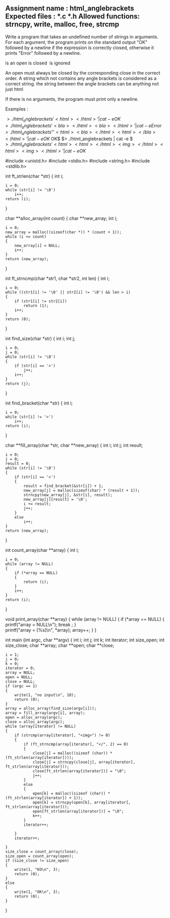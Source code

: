 Assignment name  : html_anglebrackets
Expected files   : *.c *.h
Allowed functions: strncpy, write, malloc, free, strcmp
--------------------------------------------------------------------------------

Write a program that takes an undefined number of strings in arguments. For each
argument, the program prints on the standard output "OK" followed by a newline
if the expression is correctly closed, otherwise it prints "Error" followed by
a newline.

<html> is an open
</html> is closed
<img> is ignored

An open must always be closed by the corresponding close in the
correct order. A string which not contains any angle brackets is considered as a
correct string. the string between the angle brackets can be anything not just html

If there is no arguments, the program must print only a newline.

Examples :

$> ./html_anglebrackets '<html></html>' | cat -e
OK$
$> ./html_anglebrackets '<bla></html><bla></html>' | cat -e
Error$
$> ./html_anglebrackets '' '<html><bla></html><html></bla></html>' | cat -e
OK$
OK$
$> ./html_anglebrackets | cat -e
$
$> ./html_anglebrackets '<html><html></html><img></html><html><img></html>' | cat -e
OK$


#include <unistd.h>
#include <stdio.h>
#include <string.h>
#include <stdlib.h>

int ft_strlen(char *str)
{
	int i;

	i = 0;
	while (str[i] != '\0')
		i++;
	return (i);
}

char **alloc_array(int count)
{
	char **new_array;
	int i;
	
	i = 0;
	new_array = malloc((sizeof(char *)) * (count + 1));
	while (i <= count)
	{
		new_array[i] = NULL;
		i++;
	}
	return (new_array);
}

int ft_strncmp(char *str1, char *str2, int len)
{
	int	i;

	i = 0;
	while ((str1[i] != '\0' || str2[i] != '\0') && len > i)
	{
		if (str1[i] != str2[i])
			return (1);
		i++;
	}
	return (0);
}

int find_size(char *str)
{
	int i;
	int j;

	i = 0;
	j = 0;
	while (str[i] != '\0')
	{
		if (str[i] == '>')
			j++;
		i++;
	}
	return (j);
}

int find_bracket(char *str)
{
	int i;

	i = 0;
	while (str[i] != '>')
		i++;
	return (i);
}

char **fill_array(char *str, char **new_array)
{
	int i;
	int j;
	int result;
	
	i = 0;
	j = 0;
	result = 0;
	while (str[i] != '\0')
	{
		if (str[i] == '<') 
		{
			result = find_bracket(&str[i]) + 1;
			new_array[j] = malloc(sizeof(char) * (result + 1));
			strncpy(new_array[j], &str[i], result);
			new_array[j][result] = '\0';
			i += result;
			j++;
		}
		else
			i++;
	}
	return (new_array);
}

int count_array(char **array)
{
	int i;

	i = 0;
	while (array != NULL)
	{
		if (*array == NULL)
		{
			return (i);
		}
		i++;
	}
	return (i);
}

void print_array(char **array)
{
	while (array != NULL)
	{
		if (*array == NULL)
		{
			printf("array = NULL\n");
			break ;
		}	
		printf("array = [%s]\n", *array);
		array++;
	}
}

int main (int argc, char **argv)
{
	int i;
	int j;
	int k;
	int iterator;
	int size_open;
	int size_close;
	char **array;
	char **open;
	char **close;

	i = 1;
	j = 0;
	k = 0;
	iterator = 0;
	array = NULL;
	open = NULL;
	close = NULL;
	if (argc == 1)
	{
		write(1, "no input\n", 10);
		return (0);
	}
	array = alloc_array(find_size(argv[i]));
	array = fill_array(argv[i], array);
	open = alloc_array(argc);
	close = alloc_array(argc);
	while (array[iterator] != NULL)
	{
		if (strcmp(array[iterator], "<img>") != 0)
		{
			if (ft_strncmp(array[iterator], "</", 2) == 0)
			{
				close[j] = malloc((sizeof (char)) * (ft_strlen(array[iterator])));
				close[j] = strncpy(close[j], array[iterator], ft_strlen(array[iterator]));
				close[ft_strlen(array[iterator])] = "\0";
				j++;
			}
			else
			{
				open[k] = malloc((sizeof (char)) * (ft_strlen(array[iterator]) + 1));
				open[k] = strncpy(open[k], array[iterator], ft_strlen(array[iterator]));
				open[ft_strlen(array[iterator])] = "\0";
				k++;
			}
			iterator++;

		}
		iterator++;
			
	}
	size_close = count_array(close);
	size_open = count_array(open);
	if (size_close != size_open)
	{
		write(1, "KO\n", 3);
		return (0);
	}
	else
	{
		write(1, "OK\n", 3);
		return (0);
	}
}